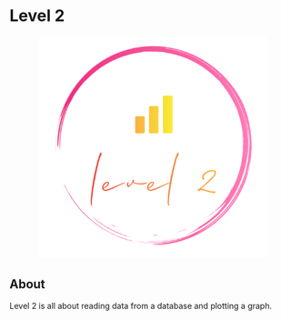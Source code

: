 # Level 2

<p align="center">
    <img src="..\..\assets\Level2Logo.PNG" alt="Level 2 Logo" width="400px">
</p>

## About

Level 2 is all about reading data from a database and plotting a graph.